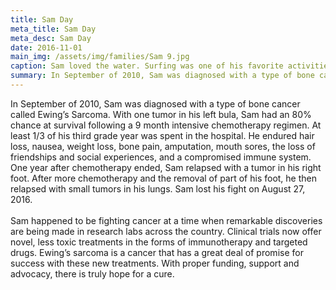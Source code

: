 ```yaml
---
title: Sam Day
meta_title: Sam Day
meta_desc: Sam Day
date: 2016-11-01
main_img: /assets/img/families/Sam 9.jpg
caption: Sam loved the water. Surfing was one of his favorite activities.
summary: In September of 2010, Sam was diagnosed with a type of bone cancer called Ewing’s Sarcoma.
---
```

<p style="margin: 0px;">In September of
2010, Sam was diagnosed with a type of bone cancer called Ewing’s Sarcoma. With
one tumor in his left bula, Sam had an 80% chance at survival following a 9
month intensive chemotherapy regimen. At least 1/3 of his third grade year was spent
in the hospital. He endured hair loss, nausea, weight loss, bone pain,
amputation, mouth sores, the loss of friendships and social experiences, and a
compromised immune system. One year after chemotherapy ended, Sam relapsed with
a tumor in his right foot. After more chemotherapy and the removal of part of
his foot, he then relapsed with small tumors in his lungs.  Sam lost his
fight on August 27, 2016.</p><p style="margin: 0px;"><br></p>

<p style="margin: 0px;">Sam happened to be fighting cancer at a time when remarkable
discoveries are being made in research labs across the country. Clinical trials
now offer novel, less toxic treatments in the forms of immunotherapy and
targeted drugs. Ewing’s sarcoma is a cancer that has a great deal of promise
for success with these new treatments. With proper funding, support and
advocacy, there is truly hope for a cure.</p>
